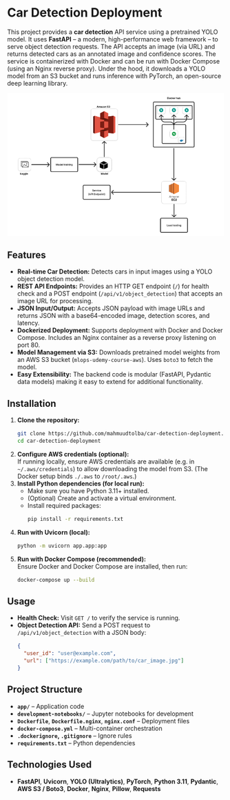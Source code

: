 
# Car Detection Deployment

This project provides a **car detection** API service using a pretrained YOLO model. It uses **FastAPI** – a modern, high-performance web framework – to serve object detection requests. The API accepts an image (via URL) and returns detected cars as an annotated image and confidence scores. The service is containerized with Docker and can be run with Docker Compose (using an Nginx reverse proxy). Under the hood, it downloads a YOLO model from an S3 bucket and runs inference with PyTorch, an open-source deep learning library.

![alt text](utils/mlops_arch.PNG)

## Features

- **Real-time Car Detection:** Detects cars in input images using a YOLO object detection model.  
- **REST API Endpoints:** Provides an HTTP GET endpoint (`/`) for health check and a POST endpoint (`/api/v1/object_detection`) that accepts an image URL for processing.  
- **JSON Input/Output:** Accepts JSON payload with image URLs and returns JSON with a base64-encoded image, detection scores, and latency.  
- **Dockerized Deployment:** Supports deployment with Docker and Docker Compose. Includes an Nginx container as a reverse proxy listening on port 80.  
- **Model Management via S3:** Downloads pretrained model weights from an AWS S3 bucket (`mlops-udemy-course-aws`). Uses `boto3` to fetch the model.  
- **Easy Extensibility:** The backend code is modular (FastAPI, Pydantic data models) making it easy to extend for additional functionality.


## Installation

1. **Clone the repository:**  
   ```bash
   git clone https://github.com/mahmuudtolba/car-detection-deployment.git
   cd car-detection-deployment
   ```
2. **Configure AWS credentials (optional):**  
   If running locally, ensure AWS credentials are available (e.g. in `~/.aws/credentials`) to allow downloading the model from S3. (The Docker setup binds `./.aws` to `/root/.aws`.)  
3. **Install Python dependencies (for local run):**  
   - Make sure you have Python 3.11+ installed.  
   - (Optional) Create and activate a virtual environment.  
   - Install required packages:  
     ```bash
     pip install -r requirements.txt
     ```
4. **Run with Uvicorn (local):**  
   ```bash
   python -m uvicorn app.app:app
   ```
5. **Run with Docker Compose (recommended):**  
   Ensure Docker and Docker Compose are installed, then run:  
   ```bash
   docker-compose up --build
   ```  

## Usage

- **Health Check:** Visit `GET /` to verify the service is running.  
- **Object Detection API:** Send a POST request to `/api/v1/object_detection` with a JSON body:
  ```json
  {
    "user_id": "user@example.com",
    "url": ["https://example.com/path/to/car_image.jpg"]
  }
  ```


## Project Structure

- **`app/`** – Application code  
- **`development-notebooks/`** – Jupyter notebooks for development  
- **`Dockerfile`**, **`Dockerfile.nginx`**, **`nginx.conf`** – Deployment files  
- **`docker-compose.yml`** – Multi-container orchestration  
- **`.dockerignore`, `.gitignore`** – Ignore rules  
- **`requirements.txt`** – Python dependencies

## Technologies Used

- **FastAPI**, **Uvicorn**, **YOLO (Ultralytics)**, **PyTorch**, **Python 3.11**, **Pydantic**, **AWS S3 / Boto3**, **Docker**, **Nginx**, **Pillow**, **Requests**


